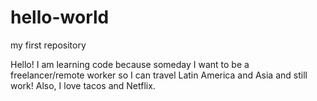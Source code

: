 # hello-world
my first repository


Hello!
I am learning code because someday I want to be a freelancer/remote worker so I can travel Latin America and Asia and still work! Also, I love tacos and Netflix.
